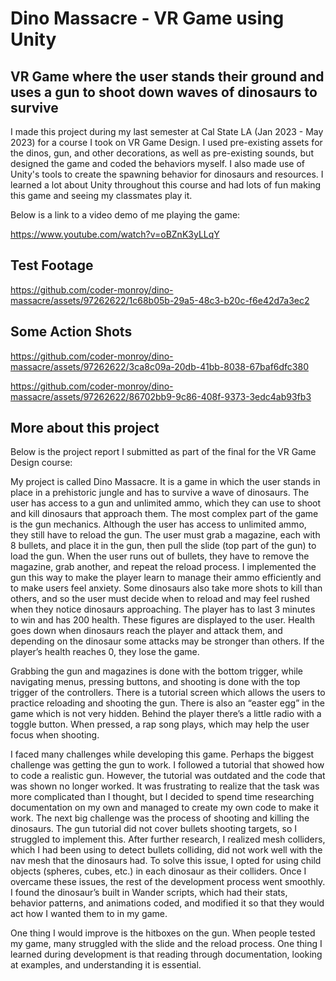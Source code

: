 # Dino Massacre - VR Game using Unity

## VR Game where the user stands their ground and uses a gun to shoot down waves of dinosaurs to survive

I made this project during my last semester at Cal State LA (Jan 2023 - May 2023) for a course I took on VR Game Design. I used pre-existing assets
for the dinos, gun, and other decorations, as well as pre-existing sounds, but designed the game and coded the behaviors myself. I also made use of
Unity's tools to create the spawning behavior for dinosaurs and resources. I learned a lot about Unity throughout this course and had lots of fun 
making this game and seeing my classmates play it.

Below is a link to a video demo of me playing the game:

https://www.youtube.com/watch?v=oBZnK3yLLqY

## Test Footage

https://github.com/coder-monroy/dino-massacre/assets/97262622/1c68b05b-29a5-48c3-b20c-f6e42d7a3ec2

## Some Action Shots

https://github.com/coder-monroy/dino-massacre/assets/97262622/3ca8c09a-20db-41bb-8038-67baf6dfc380

https://github.com/coder-monroy/dino-massacre/assets/97262622/86702bb9-9c86-408f-9373-3edc4ab93fb3

## More about this project

Below is the project report I submitted as part of the final for the VR Game Design course:

My project is called Dino Massacre. It is a game in which the user stands in place in a prehistoric jungle and has to survive a wave of dinosaurs. The user has access to a gun and unlimited ammo, which they can use to shoot and kill dinosaurs that approach them. The most complex part of the game is the gun mechanics. Although the user has access to unlimited ammo, they still have to reload the gun. The user must grab a magazine, each with 8 bullets, and place it in the gun, then pull the slide (top part of the gun) to load the gun. When the user runs out of bullets, they have to remove the magazine, grab another, and repeat the reload process. I implemented the gun this way to make the player learn to manage their ammo efficiently and to make users feel anxiety. Some dinosaurs also take more shots to kill than others, and so the user must decide when to reload and may feel rushed when they notice dinosaurs approaching. The player has to last 3 minutes to win and has 200 health. These figures are displayed to the user. Health goes down when dinosaurs reach the player and attack them, and depending on the dinosaur some attacks may be stronger than others.  If the player’s health reaches 0, they lose the game.

Grabbing the gun and magazines is done with the bottom trigger, while navigating menus, pressing buttons, and shooting is done with the top trigger of the controllers. There is a tutorial screen which allows the users to practice reloading and shooting the gun. There is also an “easter egg” in the game which is not very hidden. Behind the player there’s a little radio with a toggle button. When pressed, a rap song plays, which may help the user focus when shooting. 
 
I faced many challenges while developing this game. Perhaps the biggest challenge was getting the gun to work. I followed a tutorial that showed how to code a realistic gun. However, the tutorial was outdated and the code that was shown no longer worked. It was frustrating to realize that the task was more complicated than I thought, but I decided to spend time researching documentation on my own and managed to create my own code to make it work. The next big challenge was the process of shooting and killing the dinosaurs. The gun tutorial did not cover bullets shooting targets, so I struggled to implement this. After further research, I realized mesh colliders, which I had been using to detect bullets colliding, did not work well with the nav mesh that the dinosaurs had. To solve this issue, I opted for using child objects (spheres, cubes, etc.) in each dinosaur as their colliders. Once I overcame these issues, the rest of the development process went smoothly. I found the dinosaur’s built in Wander scripts, which had their stats, behavior patterns, and animations coded, and modified it so that they would act how I wanted them to in my game. 
 
One thing I would improve is the hitboxes on the gun. When people tested my game, many struggled with the slide and the reload process. One thing I learned during development is that reading through documentation, looking at examples, and understanding it is essential.
